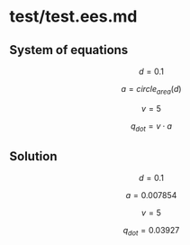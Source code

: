 # test/test.ees.md

## System of equations

$$d = 0.1$$

$$a = circle_{area}\left(
d\right)$$

$$v = 5$$

$$q_{dot} = v \cdot a$$

## Solution

$$d = 0.1$$

$$a = 0.007854$$

$$v = 5$$

$$q_{dot} = 0.03927$$

